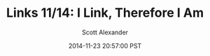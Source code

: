 ---
layout: podcast
title: "Links 11/14: I Link, Therefore I Am"
author: Scott Alexander
description: https://slatestarcodex.com/2014/11/23/links-1114-i-link-therefore-i-am/
date: 2014-11-23 20:57:00 PST
length: 2320247
duration: 580
guid: links-1114-i-link-therefore-i-am
---